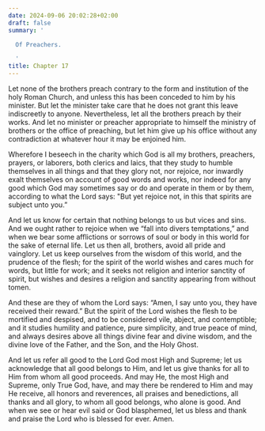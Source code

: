```yaml
---
date: 2024-09-06 20:02:28+02:00
draft: false
summary: '

  Of Preachers.

  '
title: Chapter 17
---
```






Let none of the brothers preach contrary to the form and institution of the holy Roman Church, and unless this has been conceded to him by his minister. But let the minister take care that he does not grant this leave indiscreetly to anyone. Nevertheless, let all the brothers preach by their works. And let no minister or preacher appropriate to himself the ministry of brothers or the office of preaching, but let him give up his office without any contradiction at whatever hour it may be enjoined him. 

Wherefore I beseech in the charity which God is all my brothers, preachers, prayers, or laborers, both clerics and laics, that they study to humble themselves in all things and that they glory not, nor rejoice, nor inwardly exalt themselves on account of good words and works, nor indeed for any good which God may sometimes say or do and operate in them or by them, according to what the Lord says: "But yet rejoice not, in this that spirits are subject unto you.” 

And let us know for certain that nothing belongs to us but vices and sins. And we ought rather to rejoice when we “fall into divers temptations,” and when we bear some afflictions or sorrows of soul or body in this world for the sake of eternal life. Let us then all, brothers, avoid all pride and vainglory. Let us keep ourselves from the wisdom of this world, and the prudence of the flesh; for the spirit of the world wishes and cares much for words, but little for work; and it seeks not religion and interior sanctity of spirit, but wishes and desires a religion and sanctity appearing from without tomen. 

And these are they of whom the Lord says: “Amen, I say unto you, they have received their reward.” But the spirit of the Lord wishes the flesh to be mortified and despised, and to be considered vile, abject, and contemptible; and it studies humility and patience, pure simplicity, and true peace of mind, and always desires above all things divine fear and divine wisdom, and the divine love of the Father, and the Son, and the Holy Ghost.

And let us refer all good to the Lord God most High and Supreme; let us acknowledge that all good belongs to Him, and let us give thanks for all to Him from whom all good proceeds. And may He, the most High and Supreme, only True God, have, and may there be rendered to Him and may He receive, all honors and reverences, all praises and benedictions, all thanks and all glory, to whom all good belongs, who alone is good. And when we see or hear evil said or God blasphemed, let us bless and thank and praise the Lord who is blessed for ever. Amen.


